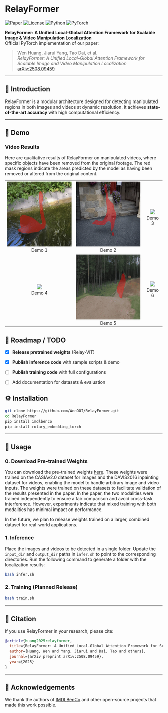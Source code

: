 # RelayFormer

[![Paper](https://img.shields.io/badge/arXiv-2508.09459-b31b1b.svg)](https://arxiv.org/abs/2508.09459)
[![License](https://img.shields.io/badge/License-MIT-green.svg)](LICENSE)
[![Python](https://img.shields.io/badge/Python-3.8%2B-blue.svg)]()
[![PyTorch](https://img.shields.io/badge/PyTorch-2.x-orange.svg)]()

**RelayFormer: A Unified Local–Global Attention Framework for Scalable Image & Video Manipulation Localization**  
Official PyTorch implementation of our paper:  
> Wen Huang, Jiarui Yang, Tao Dai, et al.  
> _RelayFormer: A Unified Local–Global Attention Framework for Scalable Image and Video Manipulation Localization_  
> [arXiv:2508.09459](https://arxiv.org/abs/2508.09459)

---

## 📌 Introduction
RelayFormer is a modular architecture designed for detecting manipulated regions in both images and videos at dynamic resolution. It achieves **state-of-the-art accuracy** with high computational efficiency.

---

## 🎥 Demo

### Video Results

Here are qualitative results of RelayFormer on manipulated videos, where specific objects have been removed from the original footage.
The red mask regions indicate the areas predicted by the model as having been removed or altered from the original content.

<table>
  <tr>
    <td align="center">
      <img src="assets/blackswan.gif" width="240"><br>Demo 1
    </td>
    <td align="center">
      <img src="assets/breakdance-flare.gif" width="240"><br>Demo 2
    </td>
    <td align="center">
      <img src="assets/breakdance.gif" width="240"><br>Demo 3
    </td>
  </tr>
  <tr>
    <td align="center">
      <img src="assets/elephant.gif" width="240"><br>Demo 4
    </td>
    <td align="center">
      <img src="assets/motocross-jump.gif" width="240"><br>Demo 5
    </td>
    <td align="center">
      <img src="assets/dance-twirl.gif" width="240"><br>Demo 6
    </td>
  </tr>
</table>


## 📅 Roadmap / TODO

* [x] **Release pretrained weights** (Relay-ViT)
* [x] **Publish inference code** with sample scripts & demo
* [ ] **Publish training code** with full configurations
* [ ] Add documentation for datasets & evaluation


## ⚙️ Installation

```bash
git clone https://github.com/WenOOI/RelayFormer.git
cd RelayFormer
pip install imdlbenco
pip install rotary_embedding_torch
```

---

## 🚀 Usage

### 0. Download Pre-trained Weights


You can download the pre-trained weights [here](https://drive.google.com/file/d/1CFxwkVAB6_Qq-A8VJlYXJdcABJ26r7xJ/view?usp=drive_link). These weights were trained on the CASIAv2.0 dataset for images and the DAVIS2016 inpainting dataset for videos, enabling the model to handle arbitrary image and video inputs. The weights were trained on these datasets to facilitate validation of the results presented in the paper. In the paper, the two modalities were trained independently to ensure a fair comparison and avoid cross-task interference. However, experiments indicate that mixed training with both modalities has minimal impact on performance. 

In the future, we plan to release weights trained on a larger, combined dataset for real-world applications.


### 1. Inference

Place the images and videos to be detected in a single folder. Update the `input_dir` and `output_dir` paths in `infer.sh` to point to the corresponding directories. Run the following command to generate a folder with the localization results:

```bash
bash infer.sh
```


### 2. Training (Planned Release)

```bash
bash train.sh
```

---

## 📄 Citation

If you use RelayFormer in your research, please cite:

```bibtex
@article{huang2025relayformer,
  title={RelayFormer: A Unified Local-Global Attention Framework for Scalable Image and Video Manipulation Localization},
  author={Huang, Wen and Yang, Jiarui and Dai, Tao and others},
  journal={arXiv preprint arXiv:2508.09459},
  year={2025}
}
```

---

## 🙏 Acknowledgements

We thank the authors of [IMDLBenCo](https://github.com/scu-zjz/imdlbenco) and other open-source projects that made this work possible.
